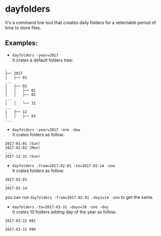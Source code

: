 # dayfolders
It's a command line tool that creates daily folders for a selectable period of time to store files.

## Examples:

* `dayfolders -year=2017`  
It crates a default folders tree:  
```
.
├── 2017
│   ├── 01
...
│   ├── 02
│   │   ├── 01
│   │   ├── 02
...
│   │   └── 31
...
│   ├── 12
│   │   ├── 01
...
```

* `dayfolders -year=2017 -one -dow`  
It crates folders as follow:  
```
2017-01-01 (Sun)  
2017-01-02 (Mon)  
...  
2017-12-31 (Sun)  
```

* `dayfolders -from=2017-02-01 -to=2017-02-14 -one`  
It crates folders as follow:  
```
2017-02-01  
...  
2017-02-14  
```
you can run `dayfolders -from=2017-02-01 -days=14 -one` to get the same.  

* `dayfolders -to=2017-03-31 -days=10 -one -doy`   
It crates 10 folders adding day of the year as follow:  
```
2017-03-22 081
...
2017-03-31 090
```
